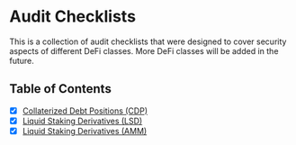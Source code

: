 # Audit Checklists

This is a collection of audit checklists that were designed to cover security aspects of different DeFi classes. More DeFi classes will be added in the future.

## Table of Contents

- [x] [Collaterized Debt Positions (CDP)](https://github.com/Decurity/audit-checklists/blob/master/cdp.md)
- [x] [Liquid Staking Derivatives (LSD)](https://github.com/Decurity/audit-checklists/blob/master/lsd.md)
- [x] [Liquid Staking Derivatives (AMM)](https://github.com/Decurity/audit-checklists/blob/master/amm.md)